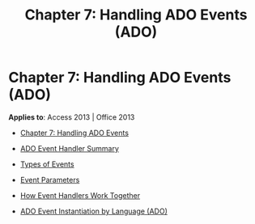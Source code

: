 ﻿---
title: 'Chapter 7: Handling ADO Events (ADO)'
TOCTitle: 'Chapter 7: Handling ADO Events'
ms:assetid: ad732c9b-4191-4cc0-9bc0-2f64e93cd872
ms:mtpsurl: https://msdn.microsoft.com/library/JJ249815(v=office.15)
ms:contentKeyID: 48547040
ms.date: 09/18/2015
mtps_version: v=office.15
---

# Chapter 7: Handling ADO Events (ADO)


**Applies to**: Access 2013 | Office 2013



  - [Chapter 7: Handling ADO Events](chapter-7-handling-ado-events.md)

  - [ADO Event Handler Summary](ado-event-handler-summary.md)

  - [Types of Events](types-of-events.md)

  - [Event Parameters](event-parameters.md)

  - [How Event Handlers Work Together](how-event-handlers-work-together.md)

  - [ADO Event Instantiation by Language (ADO)](ado-event-instantiation-by-language-ado.md)


